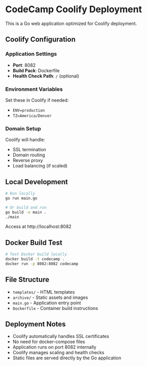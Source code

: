 # CodeCamp Coolify Deployment

This is a Go web application optimized for Coolify deployment.

## Coolify Configuration

### Application Settings
- **Port**: 8082
- **Build Pack**: Dockerfile
- **Health Check Path**: `/` (optional)

### Environment Variables
Set these in Coolify if needed:
- `ENV=production`
- `TZ=America/Denver`

### Domain Setup
Coolify will handle:
- SSL termination
- Domain routing
- Reverse proxy
- Load balancing (if scaled)

## Local Development

```bash
# Run locally
go run main.go

# Or build and run
go build -o main .
./main
```

Access at http://localhost:8082

## Docker Build Test

```bash
# Test Docker build locally
docker build -t codecamp .
docker run -p 8082:8082 codecamp
```

## File Structure

- `templates/` - HTML templates
- `archive/` - Static assets and images
- `main.go` - Application entry point
- `Dockerfile` - Container build instructions

## Deployment Notes

- Coolify automatically handles SSL certificates
- No need for docker-compose files
- Application runs on port 8082 internally
- Coolify manages scaling and health checks
- Static files are served directly by the Go application
